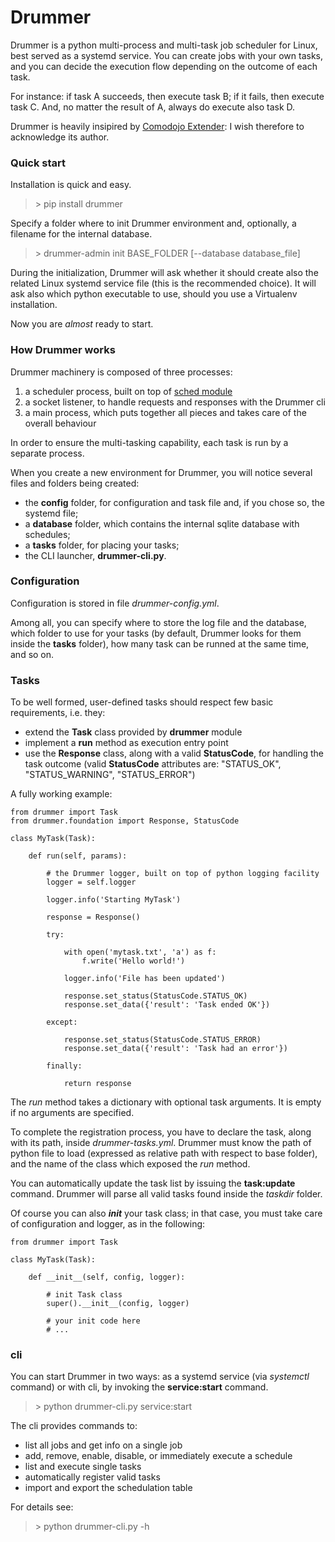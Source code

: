# Drummer

Drummer is a python multi-process and multi-task job scheduler for Linux, best served as a systemd service. You can create jobs with your own tasks, and you can decide the execution flow depending on the outcome of each task.

For instance: if task A succeeds, then execute task B; if it fails, then execute task C. And, no matter the result of A, always do execute also task D.

Drummer is heavily insipired by [Comodojo Extender](https://github.com/comodojo): I wish therefore to acknowledge its author.


### Quick start

Installation is quick and easy.

> \> pip install drummer

Specify a folder where to init Drummer environment and, optionally, a filename for the internal database.

> \> drummer-admin init BASE_FOLDER [--database database_file]

During the initialization, Drummer will ask whether it should create also the related Linux systemd service file (this is the recommended choice). It will ask also which python executable to use, should you use a Virtualenv installation.

Now you are *almost* ready to start.


### How Drummer works

Drummer machinery is composed of three processes:
1. a scheduler process, built on top of [sched module](https://docs.python.org/3/library/sched.html "Python Event Scheduler")
2. a socket listener, to handle requests and responses with the Drummer cli
3. a main process, which puts together all pieces and takes care of the overall behaviour

In order to ensure the multi-tasking capability, each task is run by a separate process.

When you create a new environment for Drummer, you will notice several files and folders being created:
- the **config** folder, for configuration and task file and, if you chose so, the systemd file;
- a **database** folder, which contains the internal sqlite database with schedules;
- a **tasks** folder, for placing your tasks;
- the CLI launcher, **drummer-cli.py**.


### Configuration

Configuration is stored in file *drummer-config.yml*.

Among all, you can specify where to store the log file and the database, which folder to use for your tasks (by default, Drummer looks for them inside the **tasks** folder), how many task can be runned at the same time, and so on.


### Tasks

To be well formed, user-defined tasks should respect few basic requirements, i.e. they:
- extend the **Task** class provided by **drummer** module
- implement a **run** method as execution entry point
- use the **Response** class, along with a valid **StatusCode**, for handling the task outcome (valid **StatusCode** attributes are: "STATUS_OK", "STATUS_WARNING", "STATUS_ERROR")

A fully working example:

```
from drummer import Task
from drummer.foundation import Response, StatusCode

class MyTask(Task):

    def run(self, params):

        # the Drummer logger, built on top of python logging facility
        logger = self.logger

        logger.info('Starting MyTask')

        response = Response()

        try:

            with open('mytask.txt', 'a') as f:
                f.write('Hello world!')

            logger.info('File has been updated')

            response.set_status(StatusCode.STATUS_OK)
            response.set_data({'result': 'Task ended OK'})

        except:

            response.set_status(StatusCode.STATUS_ERROR)
            response.set_data({'result': 'Task had an error'})

        finally:

            return response
```

The *run* method takes a dictionary with optional task arguments. It is empty if no arguments are specified.

To complete the registration process, you have to declare the task, along with its path, inside *drummer-tasks.yml*. Drummer must know the path of python file to load (expressed as relative path with respect to base folder), and the name of the class which exposed the *run* method.

You can automatically update the task list by issuing the **task:update** command. Drummer will parse all valid tasks found inside the *taskdir* folder.

Of course you can also *__init__* your task class; in that case, you must take care of configuration and logger, as in the following:

```
from drummer import Task

class MyTask(Task):

    def __init__(self, config, logger):

        # init Task class
        super().__init__(config, logger)

        # your init code here
        # ...

```

### cli

You can start Drummer in two ways: as a systemd service (via *systemctl* command) or with cli, by invoking the **service:start** command.

> \> python drummer-cli.py service:start

The cli provides commands to:
- list all jobs and get info on a single job
- add, remove, enable, disable, or immediately execute a schedule
- list and execute single tasks
- automatically register valid tasks
- import and export the schedulation table

For details see:

> \> python drummer-cli.py -h
